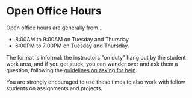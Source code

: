 # Open Office Hours

Open office hours are generally from...
- 8:00AM to 9:00AM on Tuesday and Thursday
- 6:00PM to 7:00PM on Tuesday and Thursday.

The format is informal: the instructors "on duty" hang out by the student work area, and if you get stuck, you can wander over and ask them a question, following the [guidelines on asking for help](asking-for-help.md).

You are strongly encouraged to use these times to also work with fellow students on assignments and projects.
